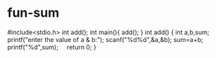 # fun-sum
#include<stdio.h>
int add();
int main(){
    add();
}
int add()
{
    int a,b,sum;
    printf("enter the value of a & b:");
    scanf("%d%d",&a,&b);
    sum=a+b;
    printf("%d",sum);
    return 0;
}
